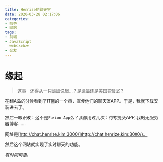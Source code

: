 ```yaml
---
title: Henrize的聊天室
date: 2020-03-28 02:17:06
categories:
- 搞事
- 网站
tags:
- 前端
- JavaScript
- WebSocket
- 交友
---
```


# 缘起

> 这事，还得从一只蝙蝠说起...？是蝙蝠还是美国实验室？

在翻A岛的时候看到了IT圈的一个串，宣传他们的聊天室APP。于是，我就下载安装进去了。

然后一眼识破：这不是`Fusion App`么？我都用过几次：约考提交APP, 我的无服务器博客……

网址是[http://chat.henrize.kim:3000/](http://chat.henrize.kim:3000/)。

然后这个网站就实现了实时聊天的功能。

*有时间再更。*